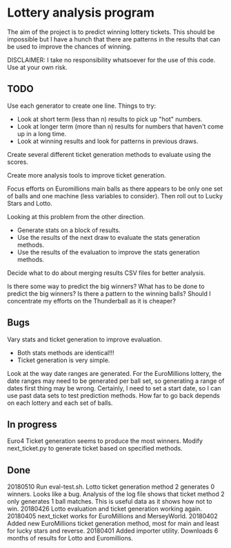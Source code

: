# Lottery analysis program

The aim of the project is to predict winning lottery tickets.  This should be
impossible but I have a hunch that there are patterns in the results that can
be used to improve the chances of winning.

DISCLAIMER: I take no responsibility whatsoever for the use of this code.  Use
at your own risk.

## TODO

Use each generator to create one line.  Things to try:

* Look at short term (less than n) results to pick up "hot" numbers.
* Look at longer term (more than n) results for numbers that haven't  come up in a long time.
* Look at winning results and look for patterns in previous draws.

Create several different ticket generation methods to evaluate using the scores.

Create more analysis tools to improve ticket generation.

Focus efforts on Euromillions main balls as there appears to be only one set
of balls and one machine (less variables to consider).  Then roll out to Lucky
Stars and Lotto.

Looking at this problem from the other direction.

* Generate stats on a block of results.
* Use the results of the next draw to evaluate the stats generation methods.
* Use the results of the evaluation to improve the stats generation methods.

Decide what to do about merging results CSV files for better analysis.

Is there some way to predict the big winners?
What has to be done to predict the big winners?
Is there a pattern to the winning balls?
Should I concentrate my efforts on the Thunderball as it is cheaper?

## Bugs

Vary stats and ticket generation to improve evaluation.

* Both stats methods are identical!!!
* Ticket generation is very simple.

Look at the way date ranges are generated.  For the EuroMillions lottery, the
date ranges may need to be generated per ball set, so generating a range of
dates first thing may be wrong.  Certainly, I need to set a start date, so I
can use past data sets to test prediction methods.  How far to go back
depends on each lottery and each set of balls.

## In progress

Euro4 Ticket generation seems to produce the most winners.  Modify
next_ticket.py to generate ticket based on specified methods.

## Done

20180510 Run eval-test.sh.  Lotto ticket generation method 2 generates 0 winners.
Looks like a bug.
Analysis of the log file shows that ticket method 2 only generates 1 ball
matches.  This is useful data as it shows how not to win.
20180426 Lotto evaluation and ticket generation working again.
20180405 next_ticket works for EuroMillions and MerseyWorld.
20180402 Added new EuroMillions ticket generation method, most for main and least for lucky stars and reverse.
20180401 Added importer utility.  Downloads 6 months of results for Lotto and Euromillions.
